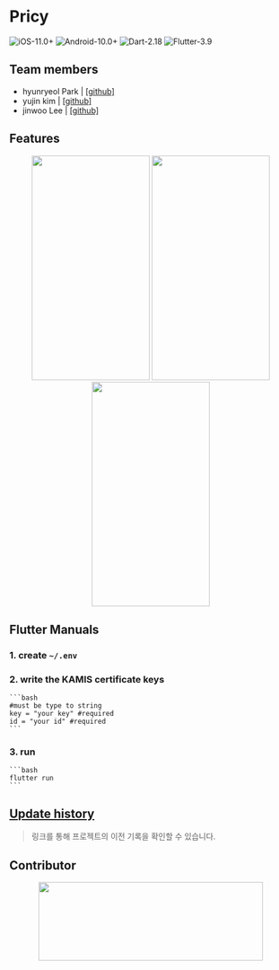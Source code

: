 # Pricy
![iOS-11.0+](https://img.shields.io/badge/iOS-11.0+-lightgray.svg?style=flat-square&logo=apple)
![Android-10.0+](https://img.shields.io/badge/Android-10.0+-green.svg?style=flat-square&logo=android)
![Dart-2.18](https://img.shields.io/badge/Dart-2.18-blue.svg?style=flat-square&logo=dart)
![Flutter-3.9](https://img.shields.io/badge/Flutter-3.9-blue.svg?style=flat-square&logo=flutter)

## Team members
- hyunryeol Park | [[github]](https://github.com/devpark435)
- yujin kim | [[github]](https://github.com/yujinkim1)
- jinwoo Lee | [[github]](https://github.com/yeeZinu)

## Features
<p align="center">
<img src=".github/home_screen.png" height="400px" width="210px">
<img src=".github/detail_screen_1.png" height="400px" width="210px">
<img src=".github/detail_screen_2.png" height="400px" width="210px">
</p>

## Flutter Manuals
### 1. create `~/.env`
### 2. write the KAMIS certificate keys
    ```bash
    #must be type to string
    key = "your key" #required
    id = "your id" #required
    ```
### 3. run
    ```bash
    flutter run
    ```

## [Update history](.github/HISTORY.md)
> 링크를 통해 프로젝트의 이전 기록을 확인할 수 있습니다.

## Contributor
<p align="center">
    <a href="https://www.kamis.or.kr/customer/main/main.do">
        <img src=".github/kamis.png" height="140px" width="400px">
    </a>
</p>
